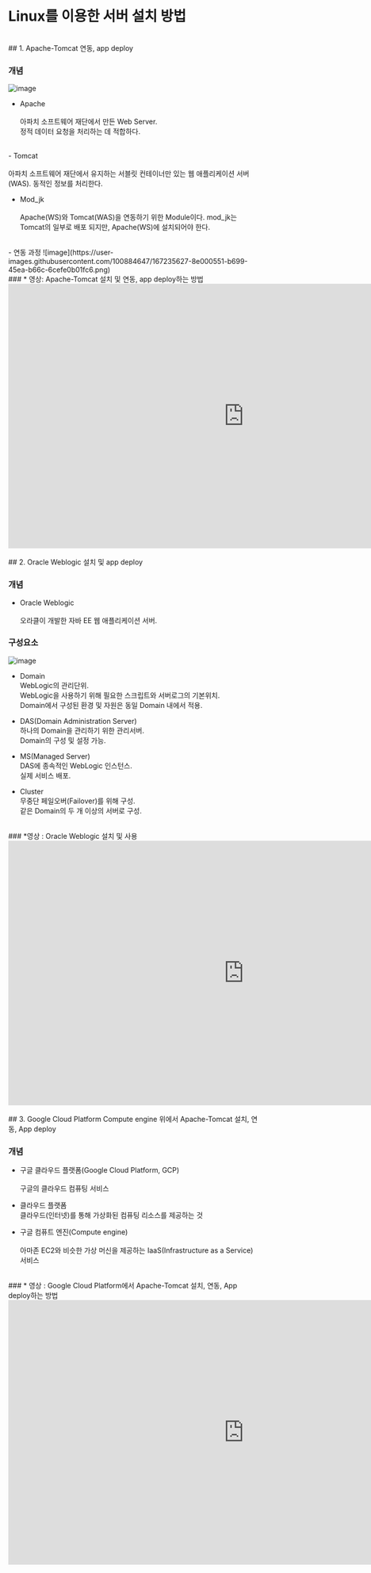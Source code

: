 # Linux를 이용한 서버 설치 방법

<br>  
## 1. Apache-Tomcat 연동, app deploy


### 개념 

![image](https://user-images.githubusercontent.com/100884647/167235208-b5df6884-bd1e-427b-acab-cdb0aafa27a5.png)

- Apache<br><br>
    아파치 소프트웨어 재단에서 만든 Web Server.  
    정적 데이터 요청을 처리하는 데 적합하다.
<br>     
- Tomcat<br><br>
    아파치 소프트웨어 재단에서 유지하는 서블릿 컨테이너만 있는 웹 애플리케이션 서버(WAS).
    동적인 정보를 처리한다.
    <br>
    
- Mod_jk<br><br>
    Apache(WS)와 Tomcat(WAS)을 연동하기 위한 Module이다.
    mod_jk는 Tomcat의 일부로 배포 되지만, Apache(WS)에 설치되어야 한다.<br>
    
    
<br>  
- 연동 과정
![image](https://user-images.githubusercontent.com/100884647/167235627-8e000551-b699-45ea-b66c-6cefe0b01fc6.png)

<br>  
### * 영상: Apache-Tomcat 설치 및 연동, app deploy하는 방법
<iframe width="949" height="534" src="https://www.youtube.com/embed/dbIq0sKl5nw" title="YouTube video player" frameborder="0" allow="accelerometer; autoplay; clipboard-write; encrypted-media; gyroscope; picture-in-picture" allowfullscreen></iframe>

<br>
<br>
## 2. Oracle Weblogic 설치 및 app deploy


### 개념

- Oracle Weblogic<br><br>
    오라클이 개발한 자바 EE 웹 애플리케이션 서버.
  <br>
  
### 구성요소

![image](https://user-images.githubusercontent.com/100884647/167236150-9f1de6dc-654f-4a79-bdf0-a40df8547238.png)

- Domain<br>
    WebLogic의 관리단위.<br>
    WebLogic을 사용하기 위해 필요한 스크립트와 서버로그의 기본위치.<br>
    Domain에서 구성된 환경 및 자원은 동일 Domain 내에서 적용.<br>

- DAS(Domain Administration Server)<br>
    하나의 Domain을 관리하기 위한 관리서버.<br>
    Domain의 구성 및 설정 가능.<br>
    
- MS(Managed Server)<br>
    DAS에 종속적인 WebLogic 인스턴스.<br>
    실제 서비스 배포.<br>
    
- Cluster<br>
    무중단 페일오버(Failover)를 위해 구성.<br>
    같은 Domain의 두 개 이상의 서버로 구성.<br>
    
<br>
### *영상 : Oracle Weblogic 설치 및 사용 

<iframe width="949" height="534" src="https://www.youtube.com/embed/BoTuSUeKpug" title="YouTube video player" frameborder="0" allow="accelerometer; autoplay; clipboard-write; encrypted-media; gyroscope; picture-in-picture" allowfullscreen></iframe>


<br>
<br>
## 3. Google Cloud Platform Compute engine 위에서 Apache-Tomcat  설치, 연동, App deploy


### 개념

- 구글 클라우드 플랫폼(Google Cloud Platform, GCP)<br><br>
    구글의 클라우드 컴퓨팅 서비스<br>

- 클라우드 플랫폼<br>
    클라우드(인터넷)를 통해 가상화된 컴퓨팅 리소스를 제공하는 것<br>
        
- 구글 컴퓨트 엔진(Compute engine)<br><br>
    아마존 EC2와 비슷한 가상 머신을 제공하는 IaaS(Infrastructure as a Service) 서비스<br>
       
<br>    
### * 영상 : Google Cloud Platform에서 Apache-Tomcat 설치, 연동, App deploy하는 방법

<iframe width="949" height="534" src="https://www.youtube.com/embed/U5txYV9xFes" title="YouTube video player" frameborder="0" allow="accelerometer; autoplay; clipboard-write; encrypted-media; gyroscope; picture-in-picture" allowfullscreen></iframe>
    






   

